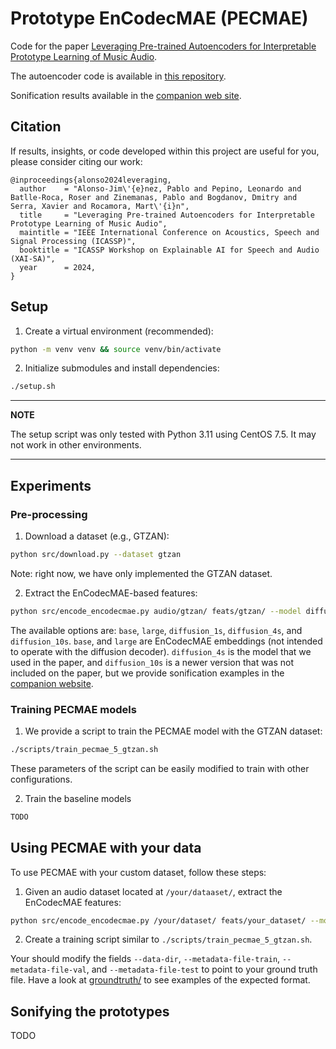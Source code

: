# Prototype EnCodecMAE (PECMAE)

Code for the paper [Leveraging Pre-trained Autoencoders for Interpretable Prototype Learning of Music Audio](https://arxiv.org/abs/2402.09318).

The autoencoder code is available in [this repository](https://github.com/mrpep/encodecmae-to-wav).

Sonification results available in the [companion web site](https://palonso.github.io/pecmae/).


## Citation
If results, insights, or code developed within this project are useful for you, please consider citing our work:

    @inproceedings{alonso2024leveraging,
      author    = "Alonso-Jim\'{e}nez, Pablo and Pepino, Leonardo and Batlle-Roca, Roser and Zinemanas, Pablo and Bogdanov, Dmitry and Serra, Xavier and Rocamora, Mart\'{i}n",
      title     = "Leveraging Pre-trained Autoencoders for Interpretable Prototype Learning of Music Audio",
      maintitle = "IEEE International Conference on Acoustics, Speech and Signal Processing (ICASSP)",
      booktitle = "ICASSP Workshop on Explainable AI for Speech and Audio (XAI-SA)",
      year      = 2024,
    }


## Setup

1. Create a virtual environment (recommended):

```bash
python -m venv venv && source venv/bin/activate

```

2. Initialize submodules and install dependencies:

```bash
./setup.sh

```

---
**NOTE**

The setup script was only tested with Python 3.11 using CentOS 7.5. It may not work in other environments.

---


## Experiments

### Pre-processing

1. Download a dataset (e.g., GTZAN):

```bash
python src/download.py --dataset gtzan 

```

Note: right now, we have only implemented the GTZAN dataset.

2. Extract the EnCodecMAE-based features:

```bash
python src/encode_encodecmae.py audio/gtzan/ feats/gtzan/ --model diffusion_4s
```

The available options are: `base`, `large`, `diffusion_1s`, `diffusion_4s`, and `diffusion_10s`.
`base`, and `large` are EnCodecMAE embeddings (not intended to operate with the diffusion decoder).
`diffusion_4s` is the model that we used in the paper, and `diffusion_10s` is a newer version that was not included on the paper, but we provide sonification examples in the [companion website](https://palonso.github.io/pecmae/gtzan/#10-second-autoencoder).


### Training PECMAE models

1. We provide a script to train the PECMAE model with the GTZAN dataset:

```bash
./scripts/train_pecmae_5_gtzan.sh

```

These parameters of the script can be easily modified to train with other configurations.

2. Train the baseline models

```bash
TODO

```

## Using PECMAE with your data

To use PECMAE with your custom dataset, follow these steps:

1. Given an audio dataset located at `/your/dataaset/`, extract the EnCodecMAE features:

```bash
python src/encode_encodecmae.py /your/dataset/ feats/your_dataset/ --model diffusion_4s --format .your_format

```

2. Create a training script similar to `./scripts/train_pecmae_5_gtzan.sh`.

Your should modify the fields `--data-dir`, `--metadata-file-train`, `--metadata-file-val`, and `--metadata-file-test` to point to your ground truth file.
Have a look at [groundtruth/](./groundtruth/) to see examples of the expected format.


## Sonifying the prototypes

TODO


